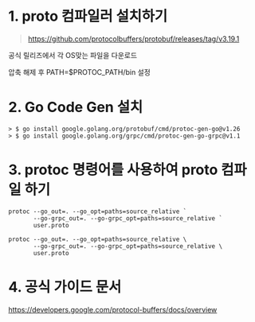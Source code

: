 # 1. proto 컴파일러 설치하기
> https://github.com/protocolbuffers/protobuf/releases/tag/v3.19.1

공식 릴리즈에서 각 OS맞는 파일을 다운로드 

압축 해제 후 PATH=$PROTOC_PATH/bin 설정  
# 2. Go Code Gen 설치
~~~
> $ go install google.golang.org/protobuf/cmd/protoc-gen-go@v1.26
> $ go install google.golang.org/grpc/cmd/protoc-gen-go-grpc@v1.1
~~~


# 3. protoc 명령어를 사용하여 proto 컴파일 하기 
~~~
protoc --go_out=. --go_opt=paths=source_relative `
       --go-grpc_out=. --go-grpc_opt=paths=source_relative `
       user.proto

~~~
~~~
protoc --go_out=. --go_opt=paths=source_relative \
       --go-grpc_out=. --go-grpc_opt=paths=source_relative \
       user.proto

~~~

# 4. 공식 가이드 문서
 https://developers.google.com/protocol-buffers/docs/overview

